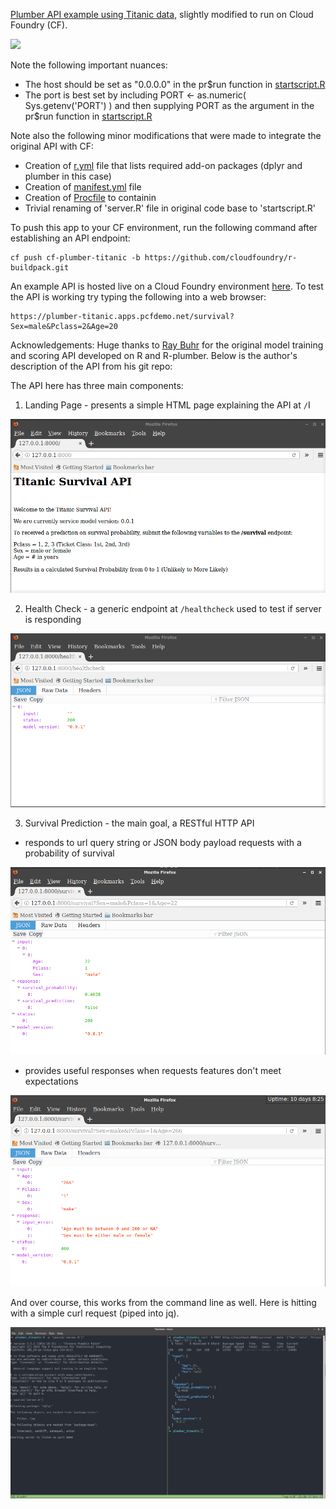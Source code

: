 [Plumber API example using Titanic data](https://raybuhr.github.io/2017/10/making-predictions-over-http/), slightly modified to run on Cloud Foundry (CF). 

![](https://github.com/pivotalsoftware/cf-r-plumber/blob/misc/Screen%20Shot%202019-04-01%20at%203.48.13%20PM.png)

Note the following important nuances:
* The host should be set as "0.0.0.0" in the pr$run function in [startscript.R](https://github.com/pivotalsoftware/cf-plumber-titanic/blob/master/startscript.R)
* The port is best set by including PORT <- as.numeric( Sys.getenv('PORT') ) and then supplying PORT as the argument in the pr$run function in [startscript.R](https://github.com/pivotalsoftware/cf-plumber-titanic/blob/master/startscript.R)

Note also the following minor modifications that were made to integrate the original API with CF:
* Creation of [r.yml](https://github.com/pivotalsoftware/cf-plumber-titanic/blob/master/r.yml) file that lists required add-on packages (dplyr and plumber in this case)
* Creation of [manifest.yml](https://github.com/pivotalsoftware/cf-plumber-titanic/blob/master/manifest.yml) file
* Creation of [Procfile](https://github.com/pivotalsoftware/cf-plumber-titanic/blob/master/Procfile) to containin
* Trivial renaming of 'server.R' file in original code base to 'startscript.R' 

To push this app to your CF environment, run the following command after establishing an API endpoint:
```
cf push cf-plumber-titanic -b https://github.com/cloudfoundry/r-buildpack.git
```

An example API is hosted live on a Cloud Foundry environment [here](https://plumber-titanic.apps.pcfdemo.net/).  To test the API is working try typing the following into a web browser:
```
https://plumber-titanic.apps.pcfdemo.net/survival?Sex=male&Pclass=2&Age=20
```

Acknowledgements: Huge thanks to [Ray Buhr](https://raybuhr.github.io/2017/10/making-predictions-over-http/) for the original model training and scoring API developed on R and R-plumber.  Below is the author's description of the API from his git repo:

The API here has three main components:

1. Landing Page - presents a simple HTML page explaining the API at `/`I

![](screenshots/plumber_landing_page_screenshot.png)

2. Health Check - a generic endpoint at `/healthcheck` used to test if server is responding

![](screenshots/plumber_healthcheck_screenshot.png)

3. Survival Prediction - the main goal, a RESTful HTTP API 

  - responds to url query string or JSON body payload requests with a probability of survival

![](screenshots/plumber_survival_prediction_screenshot.png)

  - provides useful responses when requests features don't meet expectations

![](screenshots/plumber_survival_error_screenshot.png)


And over course, this works from the command line as well. Here is hitting with a simple curl request (piped into jq).

![](screenshots/plumber_curl_screenshot.png)
